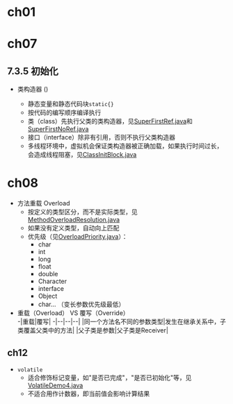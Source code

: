 # ch01

# ch07
## 7.3.5 初始化
- 类构造器 <clinit>()
  - 静态变量和静态代码块`static{}`
  - 按代码的编写顺序编译执行
  - 类（class）先执行父类的类构造器，见[SuperFirstRef.java](com/youngzy/ch07/SuperFirstRef.java)和[SuperFirstNoRef.java](com/youngzy/ch07/SuperFirstNoRef.java)
  - 接口（interface）除非有引用，否则不执行父类构造器
  - 多线程环境中，虚拟机会保证类构造器被正确加载，如果<clinit>执行时间过长，会造成线程阻塞，见[ClassInitBlock.java](com/youngzy/ch07/ClassInitBlock.java)
# ch08
- 方法重载 Overload
  - 按定义的类型区分，而不是实际类型，见[MethodOverloadResolution.java](com/youngzy/ch08/MethodOverloadResolution.java)
  - 如果没有定义类型，自动向上匹配
  - 优先级（见[OverloadPriority.java](com/youngzy/ch08/OverloadPriority.java)）：
    - char
    - int
    - long
    - float
    - double
    - Character
    - interface
    - Object
    - char... （变长参数优先级最低）
- 重载（Overload） VS 覆写（Override）  
  -|重载|覆写|
  -|--|--|--|
  |同一个方法名不同的参数类型|发生在继承关系中，子类覆盖父类中的方法|
  |父子类是参数|父子类是Receiver|
## ch12
- `volatile`
  - 适合修饰标记变量，如"是否已完成"，"是否已初始化"等，见[VolatileDemo4.java](com/youngzy/ch12/VolatileDemo4.java)
  - 不适合用作计数器，即当前值会影响计算结果